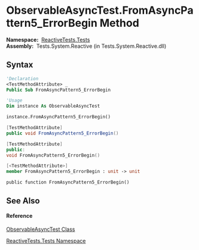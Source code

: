 # ObservableAsyncTest.FromAsyncPattern5\_ErrorBegin Method

**Namespace:**  [ReactiveTests.Tests](ReactiveTests.Tests\ReactiveTests.Tests.md)  
**Assembly:**  Tests.System.Reactive (in Tests.System.Reactive.dll)

## Syntax

```vb
'Declaration
<TestMethodAttribute> _
Public Sub FromAsyncPattern5_ErrorBegin
```

```vb
'Usage
Dim instance As ObservableAsyncTest

instance.FromAsyncPattern5_ErrorBegin()
```

```csharp
[TestMethodAttribute]
public void FromAsyncPattern5_ErrorBegin()
```

```c++
[TestMethodAttribute]
public:
void FromAsyncPattern5_ErrorBegin()
```

```fsharp
[<TestMethodAttribute>]
member FromAsyncPattern5_ErrorBegin : unit -> unit 
```

```jscript
public function FromAsyncPattern5_ErrorBegin()
```

## See Also

#### Reference

[ObservableAsyncTest Class](ObservableAsyncTest\ObservableAsyncTest.md)

[ReactiveTests.Tests Namespace](ReactiveTests.Tests\ReactiveTests.Tests.md)




